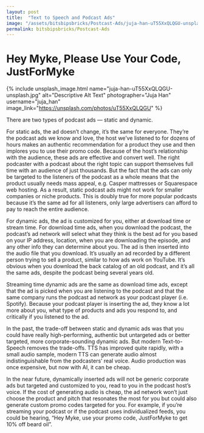 ```yaml
---
layout: post
title:  "Text to Speech and Podcast Ads"
image: "/assets/bitsbipsbricks/Postcast-Ads/juja-han-uT55XxQLQGU-unsplash.jpg"
permalink: bitsbipsbricks/Postcast-Ads
---
```


# **Hey Myke, Please Use Your Code, JustForMyke**

{% include unsplash_image.html 
   name="juja-han-uT55XxQLQGU-unsplash.jpg" 
   alt="Descriptive Alt Text" 
   photographer="Juja Han" 
   username="juja_han" 
   image_link="https://unsplash.com/photos/uT55XxQLQGU" 
%}


There are two types of podcast ads — static and dynamic.

For static ads, the ad doesn’t change, it’s the same for everyone. They’re the podcast ads we know and love, the host we’ve listened to for dozens of hours makes an authentic recommendation for a product they use and then implores you to use their promo code. Because of the host’s relationship with the audience, these ads are effective and convert well. The right podcaster with a podcast about the right topic can support themselves full time with an audience of just thousands. But the fact that the ads can only be targeted to the listeners of the podcast as a whole means that the product usually needs mass appeal, e.g. Casper mattresses or Squarespace web hosting. As a result, static podcast ads might not work for smaller companies or niche products. This is doubly true for more popular podcasts because it’s the same ad for all listeners, only large advertisers can afford to pay to reach the entire audience.

For dynamic ads, the ad is customized for you, either at download time or stream time. For download time ads, when you download the podcast, the podcast’s ad network will select what they think is the best ad for you based on your IP address, location, when you are downloading the episode, and any other info they can determine about you. The ad is then inserted into the audio file that you download. It’s usually an ad recorded by a different person trying to sell a product, similar to how ads work on YouTube. It’s obvious when you download the back catalog of an old podcast, and it’s all the same ads, despite the podcast being several years old.

Streaming time dynamic ads are the same as download time ads, except that the ad is picked when you are listening to the podcast and that the same company runs the podcast ad network as your podcast player (i.e. Spotify). Because your podcast player is inserting the ad, they know a lot more about you, what type of products and ads you respond to, and critically if you listened to the ad.

In the past, the trade-off between static and dynamic ads was that you could have really high-performing, authentic but untargeted ads or better targeted, more corporate-sounding dynamic ads. But modern Text-to-Speech removes the trade-offs. TTS has improved quite rapidly, with a small audio sample, modern TTS can generate audio almost indistinguishable from the podcasters’ real voice. Audio production was once expensive, but now with AI, it can be cheap.

In the near future, dynamically inserted ads will not be generic corporate ads but targeted and customized to you, read to you in the podcast host’s voice. If the cost of generating audio is cheap, the ad network won’t just choose the product and pitch that resonates the most for you but could also generate custom promo codes targeted for you. For example, if you’re streaming your podcast or if the podcast uses individualized feeds, you could be hearing, “Hey Myke, use your promo code, JustForMyke to get 10% off beard oil”.